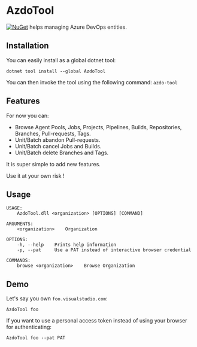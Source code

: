 # AzdoTool
[![NuGet](https://img.shields.io/nuget/v/AzdoTool.svg)](https://www.nuget.org/packages/AzdoTool/)
helps managing Azure DevOps entities.

## Installation

You can easily install as a global dotnet tool:
```
dotnet tool install --global AzdoTool
```

You can then invoke the tool using the following command: `azdo-tool`

## Features
For now you can:
- Browse Agent Pools, Jobs, Projects, Pipelines, Builds, Repositories, Branches, Pull-requests, Tags.
- Unit/Batch abandon Pull-requests.
- Unit/Batch cancel Jobs and Builds.
- Unit/Batch delete Branches and Tags.

It is super simple to add new features.

Use it at your own risk ! 

## Usage
```
USAGE:
    AzdoTool.dll <organization> [OPTIONS] [COMMAND]

ARGUMENTS:
    <organization>    Organization

OPTIONS:
    -h, --help    Prints help information
    -p, --pat     Use a PAT instead of interactive browser credential

COMMANDS:
    browse <organization>    Browse Organization
```

## Demo

Let's say you own `foo.visualstudio.com`:

```batch
AzdoTool foo
```

If you want to use a personal access token instead of using your browser for authenticating:
```batch
AzdoTool foo --pat PAT
```
